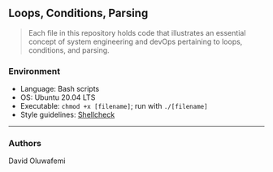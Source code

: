 ## Loops, Conditions, Parsing
> Each file in this repository holds code that illustrates an essential concept of
> system engineering and devOps pertaining to loops, conditions, and parsing.

### Environment
* Language: Bash scripts
* OS: Ubuntu 20.04 LTS
* Executable: ```chmod +x [filename]```; run with ```./[filename]```
* Style guidelines: [Shellcheck](https://github.com/koalaman/shellcheck)

---
### Authors
David Oluwafemi
